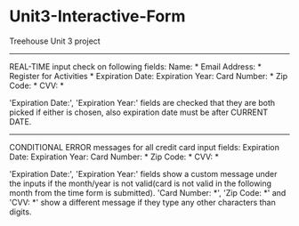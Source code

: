 # Unit3-Interactive-Form
Treehouse Unit 3 project
______________________________________________________________________________________________
REAL-TIME input check on following fields:
Name: *
Email Address: *
Register for Activities *
Expiration Date:
Expiration Year:
Card Number: *
Zip Code: *
CVV: *

'Expiration Date:', 'Expiration Year:' fields are checked that they are both picked if either is chosen, also expiration date must be after CURRENT DATE.

______________________________________________________________________________________________
CONDITIONAL ERROR messages for all credit card input fields:
Expiration Date:
Expiration Year:
Card Number: *
Zip Code: *
CVV: *

'Expiration Date:', 'Expiration Year:' fields show a custom message under the inputs if the month/year is not valid(card is not valid in the following month from the time form is submitted). 
'Card Number: *', 'Zip Code: *' and 'CVV: *' show a different message if they type any other characters than digits.